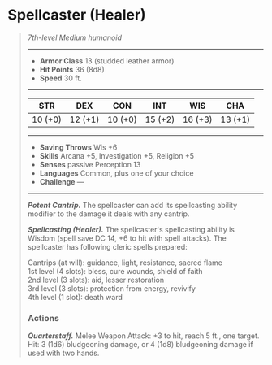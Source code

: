 # Spellcaster (Healer)
>*7th-level Medium humanoid*
>___
>- **Armor Class** 13 (studded leather armor)
>- **Hit Points** 36 (8d8)
>- **Speed** 30 ft.
>___
>|STR|DEX|CON|INT|WIS|CHA|
>|:---:|:---:|:---:|:---:|:---:|:---:|
>|10 (+0)|12 (+1)|10 (+0)|15 (+2)|16 (+3)|13 (+1)|
>___
>- **Saving Throws** Wis +6
>- **Skills** Arcana +5, Investigation +5, Religion +5
>- **Senses** passive Perception 13
>- **Languages** Common, plus one of your choice
>- **Challenge** —
>___
>***Potent Cantrip.*** The spellcaster can add its spellcasting ability modifier to the damage it deals with any cantrip.  
>
>***Spellcasting (Healer).*** The spellcaster's spellcasting ability is Wisdom (spell save DC 14, +6 to hit with spell attacks). The spellcaster has following cleric spells prepared:  
>
>Cantrips (at will): guidance, light, resistance, sacred flame  
>1st level (4 slots): bless, cure wounds, shield of faith  
>2nd level (3 slots): aid, lesser restoration  
>3rd level (3 slots): protection from energy, revivify  
>4th level (1 slot): death ward  
>
>### Actions
>***Quarterstaff.*** Melee Weapon Attack: +3 to hit, reach 5 ft., one target. Hit: 3 (1d6) bludgeoning damage, or 4 (1d8) bludgeoning damage if used with two hands.